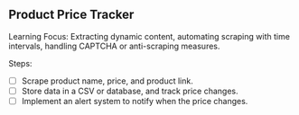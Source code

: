 ## Product Price Tracker

Learning Focus: Extracting dynamic content, automating scraping with time intervals, handling CAPTCHA or anti-scraping measures.

Steps:

- [ ] Scrape product name, price, and product link.
- [ ] Store data in a CSV or database, and track price changes.
- [ ] Implement an alert system to notify when the price changes.
